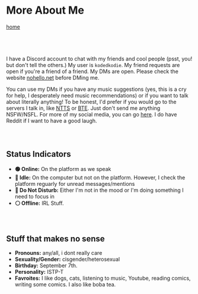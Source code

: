 # More About Me
[home](https://kodedkodie.github.io)
######  

I have a Discord account to chat with my friends and cool people (psst, you! but don't tell the others.) My user is `kodedkodie`. My friend requests are open if you're a friend of a friend. My DMs are open. Please check the website [nohello.net](https://nohello.net) before DMing me.

You can use my DMs if you have any music suggestions (yes, this is a cry for help, I desperately need music recommendations) or if you want to talk about literally anything! To be honest, I'd prefer if you would go to the servers I talk in, like [NTTS](https://discord.gg/ntts) or [BTE](https://discord.gg/EzHjKDJJZ3). Just don't send me anything NSFW/NSFL. For more of my social media, you can go [here](https://kodedkodie.github.io/contact-me). I do have Reddit if I want to have a good laugh.

######  

## Status Indicators
* **🟢 Online:** On the platform as we speak
* **🌙 Idle:** On the computer but not on the platform. However, I check the platform reguarly for unread messages/mentions
* **🔴 Do Not Disturb:** Either I'm not in the mood or I'm doing something I need to focus in
* **⚪ Offline:** IRL Stuff.

######  

## Stuff that makes no sense
* **Pronouns:** any/all, i dont really care
* **Sexuality/Gender:** cisgender/heterosexual
* **Birthday:** September 7th.
* **Personality:** ISTP-T
* **Favroites:** I like dogs, cats, listening to music, Youtube, reading comics, writing some comics. I also like boba tea.
